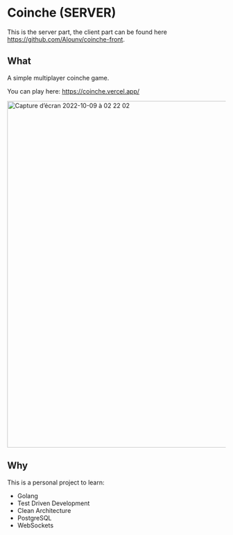 # Coinche (SERVER)

This is the server part, the client part can be found here https://github.com/Alounv/coinche-front.

## What

A simple multiplayer coinche game. 

You can play here: https://coinche.vercel.app/

<img width="800" alt="Capture d’écran 2022-10-09 à 02 22 02" src="https://user-images.githubusercontent.com/34238160/194732034-793d1e95-4382-4cb2-838c-ab772d65fb25.png">

## Why

This is a personal project to learn:
- Golang
- Test Driven Development
- Clean Architecture
- PostgreSQL
- WebSockets
